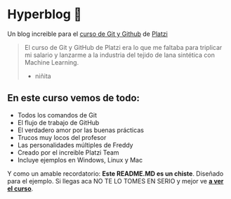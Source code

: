 # Hyperblog 💚
Un blog increible para el [curso de Git y Github](https://platzi.com/clases/git-github/ "curso de Git y Github") de [Platzi](https://platzi.com/ "Platzi")
>El curso de Git y GitHub de Platzi era lo que me faltaba para triplicar mi salario y lanzarme a la industria del tejido de lana sintética con Machine Learning.
> - niñita

## En este curso vemos de todo:
* Todos los comandos de Git
* El flujo de trabajo de GitHub
* El verdadero amor por las buenas prácticas
* Trucos muy locos del profesor
* Las personalidades múltiples de Freddy
* Creado por el increible Platzi Team
* Incluye ejemplos en Windows, Linux y Mac

Y como un amable recordatorio: **Este README.MD es un chiste**. Diseñado para el ejemplo. Si llegas aca NO TE LO TOMES EN SERIO y mejor ve [**a ver el curso**](https://platzi.com/clases/git-github/ "a ver el curso").